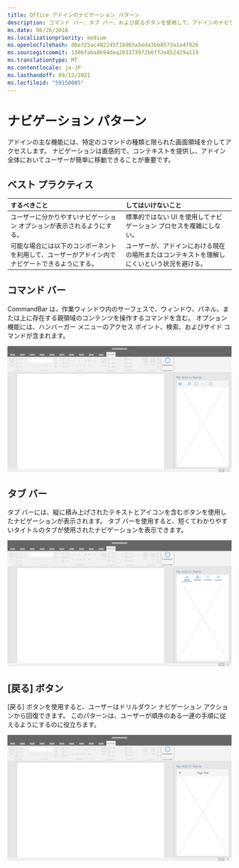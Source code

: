 ```yaml
---
title: Office アドインのナビゲーション パターン
description: コマンド バー、タブ バー、および戻るボタンを使用して、アドインのナビゲーションを設計するためのベスト プラクティスOffice説明します。
ms.date: 06/26/2018
ms.localizationpriority: medium
ms.openlocfilehash: d6e725ac482245f18d65a5eda3bb8573a1a4f926
ms.sourcegitcommit: 1306faba8694dea203373972b6ff2e852429a119
ms.translationtype: MT
ms.contentlocale: ja-JP
ms.lasthandoff: 09/12/2021
ms.locfileid: "59150085"
---
```

# <a name="navigation-patterns"></a>ナビゲーション パターン

アドインの主な機能には、特定のコマンドの種類と限られた画面領域を介してアクセスします。 ナビゲーションは直感的で、コンテキストを提供し、アドイン全体においてユーザーが簡単に移動できることが重要です。

## <a name="best-practices"></a>ベスト プラクティス

| するべきこと    | してはいけないこと |
| :---- | :---- |
| ユーザーに分かりやすいナビゲーション オプションが表示されるようにする。 | 標準的ではない UI を使用してナビゲーション プロセスを複雑にしない。
| 可能な場合には以下のコンポーネントを利用して、ユーザーがアドイン内でナビゲートできるようにする。 | ユーザーが、アドインにおける現在の場所またはコンテキストを理解しにくいという状況を避ける。

## <a name="command-bar"></a>コマンド バー

CommandBar は、作業ウィンドウ内のサーフェスで、ウィンドウ、パネル、または上に存在する親領域のコンテンツを操作するコマンドを含む。 オプション機能には、ハンバーガー メニューのアクセス ポイント、検索、およびサイド コマンドが含まれます。

![デスクトップ アプリケーション作業ウィンドウ内のコマンド Officeを示す図。 次の使用例は、ハンバーガー メニューと検索を含むアドイン名の直下にコマンド バーを表示します。](../images/add-in-command-bar.png)

## <a name="tab-bar"></a>タブ バー

タブ バーには、縦に積み上げされたテキストとアイコンを含むボタンを使用したナビゲーションが表示されます。 タブ バーを使用すると、短くてわかりやすいタイトルのタブが使用されたナビゲーションを表示できます。

![デスクトップ アプリケーション作業ウィンドウ内のタブ Officeを示す図。 次の使用例は、アドイン名の直下に "Home"、"設定"、"お気に入り"、および "Account" タブを持つタブ バーを表示します。](../images/add-in-tab-bar.png)

## <a name="back-button"></a>[戻る] ボタン

[戻る] ボタンを使用すると、ユーザーはドリルダウン ナビゲーション アクションから回復できます。 このパターンは、ユーザーが順序のある一連の手順に従えるようにするのに役立ちます。

![デスクトップ アプリケーション作業ウィンドウ内の戻るOfficeを示す図。 次の使用例は、左上にアドイン名の直下に戻るボタンを示しています。](../images/add-in-back-button.png)
